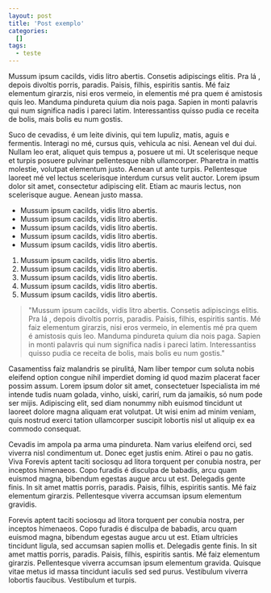 ```yaml
---
layout: post
title: 'Post exemplo'
categories:
  []
tags:
  - teste
---
```



Mussum ipsum cacilds, vidis litro abertis. Consetis adipiscings elitis. Pra lá , depois divoltis porris, paradis. Paisis, filhis, espiritis santis. Mé faiz elementum girarzis, nisi eros vermeio, in elementis mé pra quem é amistosis quis leo. Manduma pindureta quium dia nois paga. Sapien in monti palavris qui num significa nadis i pareci latim. Interessantiss quisso pudia ce receita de bolis, mais bolis eu num gostis.

Suco de cevadiss, é um leite divinis, qui tem lupuliz, matis, aguis e fermentis. Interagi no mé, cursus quis, vehicula ac nisi. Aenean vel dui dui. Nullam leo erat, aliquet quis tempus a, posuere ut mi. Ut scelerisque neque et turpis posuere pulvinar pellentesque nibh ullamcorper. Pharetra in mattis molestie, volutpat elementum justo. Aenean ut ante turpis. Pellentesque laoreet mé vel lectus scelerisque interdum cursus velit auctor. Lorem ipsum dolor sit amet, consectetur adipiscing elit. Etiam ac mauris lectus, non scelerisque augue. Aenean justo massa.

* Mussum ipsum cacilds, vidis litro abertis.
* Mussum ipsum cacilds, vidis litro abertis.
* Mussum ipsum cacilds, vidis litro abertis.
* Mussum ipsum cacilds, vidis litro abertis.
* Mussum ipsum cacilds, vidis litro abertis.

1. Mussum ipsum cacilds, vidis litro abertis.
2. Mussum ipsum cacilds, vidis litro abertis.
3. Mussum ipsum cacilds, vidis litro abertis.
4. Mussum ipsum cacilds, vidis litro abertis.
5. Mussum ipsum cacilds, vidis litro abertis.

> &quot;Mussum ipsum cacilds, vidis litro abertis. Consetis adipiscings elitis. Pra lá , depois divoltis porris, paradis. Paisis, filhis, espiritis santis. Mé faiz elementum girarzis, nisi eros vermeio, in elementis mé pra quem é amistosis quis leo. Manduma pindureta quium dia nois paga. Sapien in monti palavris qui num significa nadis i pareci latim. Interessantiss quisso pudia ce receita de bolis, mais bolis eu num gostis.&quot;

Casamentiss faiz malandris se pirulitá, Nam liber tempor cum soluta nobis eleifend option congue nihil imperdiet doming id quod mazim placerat facer possim assum. Lorem ipsum dolor sit amet, consectetuer Ispecialista im mé intende tudis nuam golada, vinho, uiski, carirí, rum da jamaikis, só num pode ser mijis. Adipiscing elit, sed diam nonummy nibh euismod tincidunt ut laoreet dolore magna aliquam erat volutpat. Ut wisi enim ad minim veniam, quis nostrud exerci tation ullamcorper suscipit lobortis nisl ut aliquip ex ea commodo consequat.

Cevadis im ampola pa arma uma pindureta. Nam varius eleifend orci, sed viverra nisl condimentum ut. Donec eget justis enim. Atirei o pau no gatis. Viva Forevis aptent taciti sociosqu ad litora torquent per conubia nostra, per inceptos himenaeos. Copo furadis é disculpa de babadis, arcu quam euismod magna, bibendum egestas augue arcu ut est. Delegadis gente finis. In sit amet mattis porris, paradis. Paisis, filhis, espiritis santis. Mé faiz elementum girarzis. Pellentesque viverra accumsan ipsum elementum gravidis.

Forevis aptent taciti sociosqu ad litora torquent per conubia nostra, per inceptos himenaeos. Copo furadis é disculpa de babadis, arcu quam euismod magna, bibendum egestas augue arcu ut est. Etiam ultricies tincidunt ligula, sed accumsan sapien mollis et. Delegadis gente finis. In sit amet mattis porris, paradis. Paisis, filhis, espiritis santis. Mé faiz elementum girarzis. Pellentesque viverra accumsan ipsum elementum gravida. Quisque vitae metus id massa tincidunt iaculis sed sed purus. Vestibulum viverra lobortis faucibus. Vestibulum et turpis.



